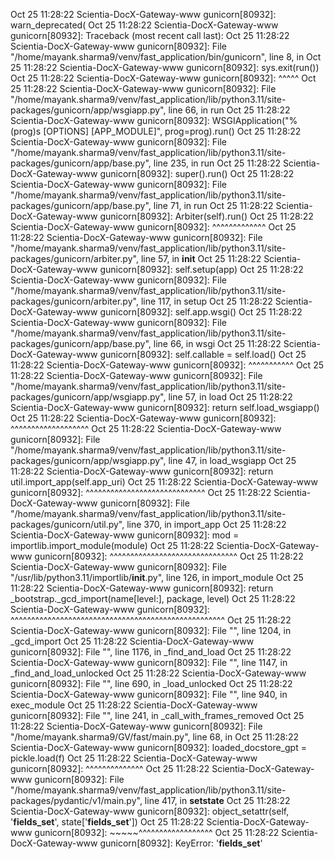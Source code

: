 Oct 25 11:28:22 Scientia-DocX-Gateway-www gunicorn[80932]:   warn_deprecated(
Oct 25 11:28:22 Scientia-DocX-Gateway-www gunicorn[80932]: Traceback (most recent call last):
Oct 25 11:28:22 Scientia-DocX-Gateway-www gunicorn[80932]:   File "/home/mayank.sharma9/venv/fast_application/bin/gunicorn", line 8, in <module>
Oct 25 11:28:22 Scientia-DocX-Gateway-www gunicorn[80932]:     sys.exit(run())
Oct 25 11:28:22 Scientia-DocX-Gateway-www gunicorn[80932]:              ^^^^^
Oct 25 11:28:22 Scientia-DocX-Gateway-www gunicorn[80932]:   File "/home/mayank.sharma9/venv/fast_application/lib/python3.11/site-packages/gunicorn/app/wsgiapp.py", line 66, in run
Oct 25 11:28:22 Scientia-DocX-Gateway-www gunicorn[80932]:     WSGIApplication("%(prog)s [OPTIONS] [APP_MODULE]", prog=prog).run()
Oct 25 11:28:22 Scientia-DocX-Gateway-www gunicorn[80932]:   File "/home/mayank.sharma9/venv/fast_application/lib/python3.11/site-packages/gunicorn/app/base.py", line 235, in run
Oct 25 11:28:22 Scientia-DocX-Gateway-www gunicorn[80932]:     super().run()
Oct 25 11:28:22 Scientia-DocX-Gateway-www gunicorn[80932]:   File "/home/mayank.sharma9/venv/fast_application/lib/python3.11/site-packages/gunicorn/app/base.py", line 71, in run
Oct 25 11:28:22 Scientia-DocX-Gateway-www gunicorn[80932]:     Arbiter(self).run()
Oct 25 11:28:22 Scientia-DocX-Gateway-www gunicorn[80932]:     ^^^^^^^^^^^^^
Oct 25 11:28:22 Scientia-DocX-Gateway-www gunicorn[80932]:   File "/home/mayank.sharma9/venv/fast_application/lib/python3.11/site-packages/gunicorn/arbiter.py", line 57, in __init__
Oct 25 11:28:22 Scientia-DocX-Gateway-www gunicorn[80932]:     self.setup(app)
Oct 25 11:28:22 Scientia-DocX-Gateway-www gunicorn[80932]:   File "/home/mayank.sharma9/venv/fast_application/lib/python3.11/site-packages/gunicorn/arbiter.py", line 117, in setup
Oct 25 11:28:22 Scientia-DocX-Gateway-www gunicorn[80932]:     self.app.wsgi()
Oct 25 11:28:22 Scientia-DocX-Gateway-www gunicorn[80932]:   File "/home/mayank.sharma9/venv/fast_application/lib/python3.11/site-packages/gunicorn/app/base.py", line 66, in wsgi
Oct 25 11:28:22 Scientia-DocX-Gateway-www gunicorn[80932]:     self.callable = self.load()
Oct 25 11:28:22 Scientia-DocX-Gateway-www gunicorn[80932]:                     ^^^^^^^^^^^
Oct 25 11:28:22 Scientia-DocX-Gateway-www gunicorn[80932]:   File "/home/mayank.sharma9/venv/fast_application/lib/python3.11/site-packages/gunicorn/app/wsgiapp.py", line 57, in load
Oct 25 11:28:22 Scientia-DocX-Gateway-www gunicorn[80932]:     return self.load_wsgiapp()
Oct 25 11:28:22 Scientia-DocX-Gateway-www gunicorn[80932]:            ^^^^^^^^^^^^^^^^^^^
Oct 25 11:28:22 Scientia-DocX-Gateway-www gunicorn[80932]:   File "/home/mayank.sharma9/venv/fast_application/lib/python3.11/site-packages/gunicorn/app/wsgiapp.py", line 47, in load_wsgiapp
Oct 25 11:28:22 Scientia-DocX-Gateway-www gunicorn[80932]:     return util.import_app(self.app_uri)
Oct 25 11:28:22 Scientia-DocX-Gateway-www gunicorn[80932]:            ^^^^^^^^^^^^^^^^^^^^^^^^^^^^^
Oct 25 11:28:22 Scientia-DocX-Gateway-www gunicorn[80932]:   File "/home/mayank.sharma9/venv/fast_application/lib/python3.11/site-packages/gunicorn/util.py", line 370, in import_app
Oct 25 11:28:22 Scientia-DocX-Gateway-www gunicorn[80932]:     mod = importlib.import_module(module)
Oct 25 11:28:22 Scientia-DocX-Gateway-www gunicorn[80932]:           ^^^^^^^^^^^^^^^^^^^^^^^^^^^^^^^
Oct 25 11:28:22 Scientia-DocX-Gateway-www gunicorn[80932]:   File "/usr/lib/python3.11/importlib/__init__.py", line 126, in import_module
Oct 25 11:28:22 Scientia-DocX-Gateway-www gunicorn[80932]:     return _bootstrap._gcd_import(name[level:], package, level)
Oct 25 11:28:22 Scientia-DocX-Gateway-www gunicorn[80932]:            ^^^^^^^^^^^^^^^^^^^^^^^^^^^^^^^^^^^^^^^^^^^^^^^^^^^^
Oct 25 11:28:22 Scientia-DocX-Gateway-www gunicorn[80932]:   File "<frozen importlib._bootstrap>", line 1204, in _gcd_import
Oct 25 11:28:22 Scientia-DocX-Gateway-www gunicorn[80932]:   File "<frozen importlib._bootstrap>", line 1176, in _find_and_load
Oct 25 11:28:22 Scientia-DocX-Gateway-www gunicorn[80932]:   File "<frozen importlib._bootstrap>", line 1147, in _find_and_load_unlocked
Oct 25 11:28:22 Scientia-DocX-Gateway-www gunicorn[80932]:   File "<frozen importlib._bootstrap>", line 690, in _load_unlocked
Oct 25 11:28:22 Scientia-DocX-Gateway-www gunicorn[80932]:   File "<frozen importlib._bootstrap_external>", line 940, in exec_module
Oct 25 11:28:22 Scientia-DocX-Gateway-www gunicorn[80932]:   File "<frozen importlib._bootstrap>", line 241, in _call_with_frames_removed
Oct 25 11:28:22 Scientia-DocX-Gateway-www gunicorn[80932]:   File "/home/mayank.sharma9/GV/fast/main.py", line 68, in <module>
Oct 25 11:28:22 Scientia-DocX-Gateway-www gunicorn[80932]:     loaded_docstore_gpt = pickle.load(f)
Oct 25 11:28:22 Scientia-DocX-Gateway-www gunicorn[80932]:                           ^^^^^^^^^^^^^^
Oct 25 11:28:22 Scientia-DocX-Gateway-www gunicorn[80932]:   File "/home/mayank.sharma9/venv/fast_application/lib/python3.11/site-packages/pydantic/v1/main.py", line 417, in __setstate__
Oct 25 11:28:22 Scientia-DocX-Gateway-www gunicorn[80932]:     object_setattr(self, '__fields_set__', state['__fields_set__'])
Oct 25 11:28:22 Scientia-DocX-Gateway-www gunicorn[80932]:                                            ~~~~~^^^^^^^^^^^^^^^^^^
Oct 25 11:28:22 Scientia-DocX-Gateway-www gunicorn[80932]: KeyError: '__fields_set__'
